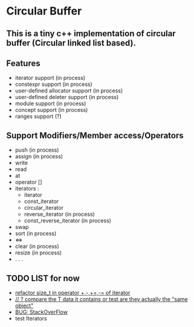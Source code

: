 # Circular Buffer

## This is a tiny c++ implementation of circular buffer (Circular linked list based).

## Features

- iterator support (in process)
- constexpr support (in process)
- user-defined allocator support (in process)
- user-defined deleter support (in process)
- module support (in process)
- concept support (in process)
- ranges support (?)

## Support Modifiers/Member access/Operators

* push (in process)
* assign (in process)
* write
* read
* at
* operator []
* iterators :
  * iterator
  * const_iterator
  * circular_iterator
  * reverse_iterator (in process)
  * const_reverse_iterator (in process)
* swap
* sort (in process)
* <=>
* clear (in process)
* resize (in process)
* . . .

## TODO LIST for now

* [refactor size_t in operator +,-,+=,-= of iterator](https://github.com/Equationzhao/circle_buffer/blob/9159b6e2eca5607fd9063f3a8db61c05f09d8187/circular_buffer.h#L35)
* [// ? compare the T data it contains or  test  are they actually the "same object"](https://github.com/Equationzhao/circle_buffer/blob/9159b6e2eca5607fd9063f3a8db61c05f09d8187/circular_buffer.h#L85)
* [BUG: StackOverFlow](https://github.com/Equationzhao/circle_buffer/blob/9699238615541f67483564f8ed3f7383c842c7bb/circular_buffer.h?_pjax=div%5Bitemtype%3D%22http%3A%2F%2Fschema.org%2FSoftwareSourceCode%22%5D%20%3E%20main#L218)
* test Iterators 

